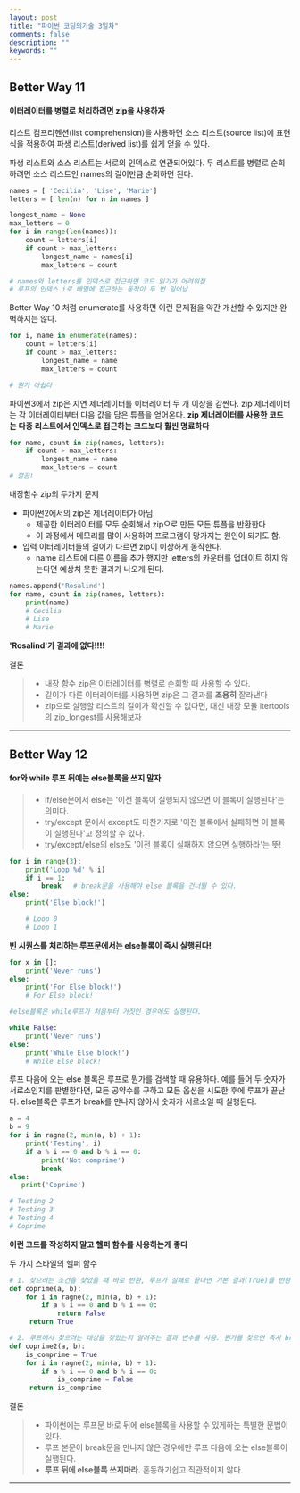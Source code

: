 ```yaml
---
layout: post
title: "파이썬 코딩의기술 3일차"
comments: false
description: ""
keywords: ""
---
```


## Better Way 11
#### 이터레이터를 병렬로 처리하려면 zip을 사용하자

리스트 컴프리헨션(list comprehension)을 사용하면 소스 리스트(source list)에 표현식을 적용하여 파생 리스트(derived list)를 쉽게 얻을 수 있다.


파생 리스트와 소스 리스트는 서로의 인덱스로 연관되어있다.
두 리스트를 병렬로 순회하려면 소스 리스트인 names의 길이만큼 순회하면 된다.

```python
names = [ 'Cecilia', 'Lise', 'Marie']
letters = [ len(n) for n in names ]

longest_name = None
max_letters = 0
for i in range(len(names)):
	count = letters[i]
    if count > max_letters:
    	longest_name = names[i]
        max_letters = count

# names와 letters를 인덱스로 접근하면 코드 읽기가 어려워짐
# 루프의 인덱스 i로 배열에 접근하는 동작이 두 번 일어남
```

Better Way 10 처럼 enumerate를 사용하면 이런 문제점을 약간 개선할 수 있지만 완벽하지는 않다.
```python
for i, name in enumerate(names):
	count = letters[i]
    if count > max_letters:
    	longest_name = name
        max_letters = count

# 뭔가 아쉽다
```

파이썬3에서 zip은 지연 제너레이터롤 이터레이터 두 개 이상을 감싼다.
zip 제너레이터는 각 이터레이터부터 다음 값을 담은 튜플을 얻어온다.
**zip 제너레이터를 사용한 코드는 다중 리스트에서 인덱스로 접근하는 코드보다 훨씬 명료하다**
```python
for name, count in zip(names, letters):
	if count > max_letters:
		longest_name = name
		max_letters = count
# 깔끔!        
```

내장함수 zip의 두가지 문제
+  파이썬2에서의 zip은 제너레이터가 아님.
	+ 제공한 이터레이터를 모두 순회해서 zip으로 만든 모든 튜플을 반환한다
	+ 이 과정에서 메모리를 많이 사용하여 프로그램이 망가지는 원인이 되기도 함.
+ 입력 이터레이터들의 길이가 다르면 zip이 이상하게 동작한다.
	+ name 리스트에 다른 이름을 추가 했지만 letters의 카운터를 업데이트 하지 않는다면 예상치 못한 결과가 나오게 된다.
```python
names.append('Rosalind')
for name, count in zip(names, letters):
	print(name)
	# Cecilia
	# Lise
	# Marie
```
 **'Rosalind'가 결과에 없다!!!!**

결론
> - 내장 함수 zip은 이터레이터를 병렬로 순회할 때 사용할 수 있다.
> - 길이가 다른 이터레이터를 사용하면 zip은 그 결과를 **조용히** 잘라낸다
> - zip으로 실행할 리스트의 길이가 확신할 수 없다면, 대신 내장 모듈 itertools의 zip_longest를 사용해보자
- - -

## Better Way 12
#### for와 while 루프 뒤에는 else블록을 쓰지 말자

> - if/else문에서 else는 '이전 블록이 실행되지 않으면 이 블록이 실행된다'는 의미다.
> - try/except 문에서 except도 마찬가지로 '이전 블록에서 실패하면 이 블록이 실행된다'고 정의할 수 있다.
> - try/except/else의 else도 '이전 블록이 실패하지 않으면 실행하라'는 뜻!

```python
for i in range(3):
    print('Loop %d' % i)
    if i == 1:
    	break 	# break문을 사용해야 else 블록을 건너뛸 수 있다.
else:
    print('Else block!')

    # Loop 0
    # Loop 1
```
**빈 시퀀스를 처리하는 루프문에서는 else블록이 즉시 실행된다!**
```python
for x in []:
    print('Never runs')
else:
    print('For Else block!')
    # For Else block!

#else블록은 while루프가 처음부터 거짓인 경우에도 실행된다.

while False:
    print('Never runs')
else:
    print('While Else block!')
    # While Else block!
```

루프 다음에 오는 else 블록은 루프로 뭔가를 검색할 때 유용하다.
예를 들어 두 숫자가 서로소인지를 판별한다면, 모든 공약수를 구하고 모든 옵션을 시도한 후에 루프가 끝난다.
else블록은 루프가 break를 만나지 않아서 숫자가 서로소일 때 실행된다.
```python
a = 4
b = 9
for i in ragne(2, min(a, b) + 1):
    print('Testing', i)
    if a % i == 0 and b % i == 0:
        print('Not comprime')
        break
else:
   print('Coprime')

# Testing 2
# Testing 3
# Testing 4
# Coprime
```
**이런 코드를 작성하지 말고 헬퍼 함수를 사용하는게 좋다**

두 가지 스타일의 헬퍼 함수
```python
# 1. 찾으려는 조건을 찾았을 때 바로 반환, 루프가 실패로 끝나면 기본 결과(True)를 반환.
def coprime(a, b):
    for i in ragne(2, min(a, b) + 1):
        if a % i == 0 and b % i == 0:
            return False
     return True

# 2. 루프에서 찾으려는 대상을 찾았는지 알려주는 결과 변수를 사용. 뭔가를 찾으면 즉시 break로 루프를 중단.
def coprime2(a, b):
    is_comprime = True
    for i in ragne(2, min(a, b) + 1):
        if a % i == 0 and b % i == 0:
            is_comprime = False
     return is_comprime
```

결론
> - 파이썬에는 루프문 바로 뒤에 else블록을 사용할 수 있게하는 특별한 문법이 있다.
> - 루프 본문이 break문을 만나지 않은 경우에만 루프 다음에 오는 else블록이 실행된다.
> - **루프 뒤에 else블록 쓰지마라.** 혼동하기쉽고 직관적이지 않다.


- - -
